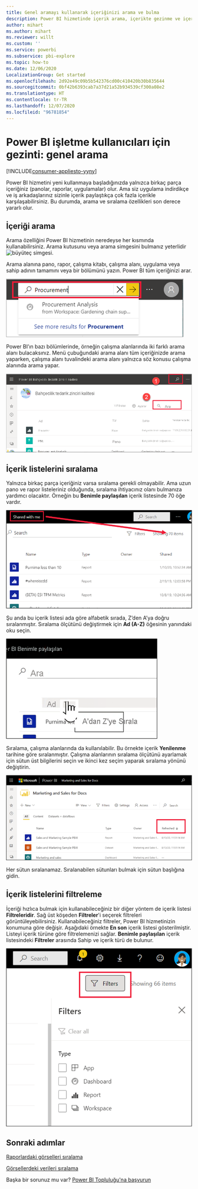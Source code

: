 ```yaml
---
title: Genel aramayı kullanarak içeriğinizi arama ve bulma
description: Power BI hizmetinde içerik arama, içerikte gezinme ve içeriği sıralama belgeleri
author: mihart
ms.author: mihart
ms.reviewer: willt
ms.custom: ''
ms.service: powerbi
ms.subservice: pbi-explore
ms.topic: how-to
ms.date: 12/06/2020
LocalizationGroup: Get started
ms.openlocfilehash: 2d92e49c09b5b542376cd00c410420b30b835644
ms.sourcegitcommit: 0bf42b6393cab7a37d21a52b934539cf300a08e2
ms.translationtype: HT
ms.contentlocale: tr-TR
ms.lasthandoff: 12/07/2020
ms.locfileid: "96781854"
---
```

# <a name="navigation-for-power-bi-business-users-global-search"></a>Power BI işletme kullanıcıları için gezinti: genel arama

[!INCLUDE[consumer-appliesto-yyny](../includes/consumer-appliesto-yyny.md)]



Power BI hizmetini yeni kullanmaya başladığınızda yalnızca birkaç parça içeriğiniz (panolar, raporlar, uygulamalar) olur. Ama siz uygulama indirdikçe ve iş arkadaşlarınız sizinle içerik paylaştıkça çok fazla içerikle karşılaşabilirsiniz. Bu durumda, arama ve sıralama özellikleri son derece yararlı olur.

## <a name="searching-for-content"></a>İçeriği arama
 Arama özelliğini Power BI hizmetinin neredeyse her kısmında kullanabilirsiniz. Arama kutusunu veya arama simgesini bulmanız yeterlidir ![büyüteç simgesi](./media/end-user-search-sort/power-bi-search-icon.png).

 Arama alanına pano, rapor, çalışma kitabı, çalışma alanı, uygulama veya sahip adının tamamını veya bir bölümünü yazın. Power BI tüm içeriğinizi arar. 

 ![Procurement sözcüğünün girildiği arama alanını gösteren ekran görüntüsü.](./media/end-user-search-sort/power-bi-search-field.png) 

 Power BI’ın bazı bölümlerinde, örneğin çalışma alanlarında iki farklı arama alanı bulacaksınız. Menü çubuğundaki arama alanı tüm içeriğinizde arama yaparken, çalışma alanı tuvalindeki arama alanı yalnızca söz konusu çalışma alanında arama yapar.

 ![çalışma alanı içinde arama](./media/end-user-search-sort/power-bi-search-fields.png) 

## <a name="sorting-content-lists"></a>İçerik listelerini sıralama

Yalnızca birkaç parça içeriğiniz varsa sıralama gerekli olmayabilir.  Ama uzun pano ve rapor listeleriniz olduğunda, sıralama ihtiyacınız olanı bulmanıza yardımcı olacaktır. Örneğin bu **Benimle paylaşılan** içerik listesinde 70 öğe vardır. 

![benimle paylaşılan içerik listesi](./media/end-user-search-sort/power-bi-a-to-z.png)

Şu anda bu içerik listesi ada göre alfabetik sırada, Z’den A’ya doğru sıralanmıştır. Sıralama ölçütünü değiştirmek için **Ad (A-Z)** öğesinin yanındaki oku seçin.

![Sıralama açılan menüsü](./media/end-user-search-sort/power-bi-sort-z-to-a.png)


Sıralama, çalışma alanlarında da kullanılabilir. Bu örnekte içerik **Yenilenme** tarihine göre sıralanmıştır. Çalışma alanlarının sıralama ölçütünü ayarlamak için sütun üst bilgilerini seçin ve ikinci kez seçim yaparak sıralama yönünü değiştirin. 


![rapor arama](./media/end-user-search-sort/power-bi-refreshed.png)

Her sütun sıralanamaz. Sıralanabilen sütunları bulmak için sütun başlığına gidin.

## <a name="filtering-content-lists"></a>İçerik listelerini filtreleme
İçeriği hızlıca bulmak için kullanabileceğiniz bir diğer yöntem de içerik listesi **Filtreleridir**. Sağ üst köşeden **Filtreler**'i seçerek filtreleri görüntüleyebilirsiniz. Kullanabileceğiniz filtreler, Power BI hizmetinizin konumuna göre değişir.  Aşağıdaki örnekte **En son** içerik listesi gösterilmiştir.  Listeyi içerik türüne göre filtrelemenizi sağlar.  **Benimle paylaşılan** içerik listesindeki **Filtreler** arasında Sahip ve içerik türü de bulunur.

![İçerik listesi filtresinin ekran görüntüsü.](./media/end-user-search-sort/power-bi-sort-filters.png)


## <a name="next-steps"></a>Sonraki adımlar
[Raporlardaki görselleri sıralama](end-user-change-sort.md)

[Görsellerdeki verileri sıralama](end-user-change-sort.md)

Başka bir sorunuz mu var? [Power BI Topluluğu'na başvurun](https://community.powerbi.com/)
